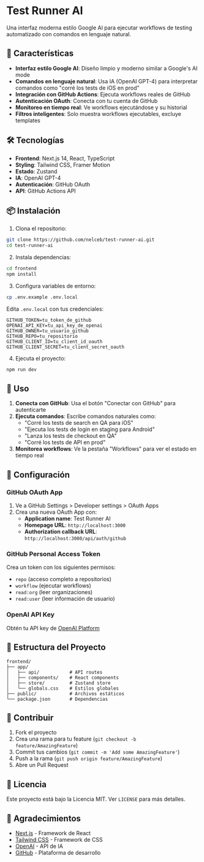 # Test Runner AI

Una interfaz moderna estilo Google AI para ejecutar workflows de testing automatizado con comandos en lenguaje natural.

## 🚀 Características

- **Interfaz estilo Google AI**: Diseño limpio y moderno similar a Google's AI mode
- **Comandos en lenguaje natural**: Usa IA (OpenAI GPT-4) para interpretar comandos como "corré los tests de iOS en prod"
- **Integración con GitHub Actions**: Ejecuta workflows reales de GitHub
- **Autenticación OAuth**: Conecta con tu cuenta de GitHub
- **Monitoreo en tiempo real**: Ve workflows ejecutándose y su historial
- **Filtros inteligentes**: Solo muestra workflows ejecutables, excluye templates

## 🛠️ Tecnologías

- **Frontend**: Next.js 14, React, TypeScript
- **Styling**: Tailwind CSS, Framer Motion
- **Estado**: Zustand
- **IA**: OpenAI GPT-4
- **Autenticación**: GitHub OAuth
- **API**: GitHub Actions API

## 📦 Instalación

1. Clona el repositorio:
```bash
git clone https://github.com/nelceb/test-runner-ai.git
cd test-runner-ai
```

2. Instala dependencias:
```bash
cd frontend
npm install
```

3. Configura variables de entorno:
```bash
cp .env.example .env.local
```

Edita `.env.local` con tus credenciales:
```env
GITHUB_TOKEN=tu_token_de_github
OPENAI_API_KEY=tu_api_key_de_openai
GITHUB_OWNER=tu_usuario_github
GITHUB_REPO=tu_repositorio
GITHUB_CLIENT_ID=tu_client_id_oauth
GITHUB_CLIENT_SECRET=tu_client_secret_oauth
```

4. Ejecuta el proyecto:
```bash
npm run dev
```

## 🎯 Uso

1. **Conecta con GitHub**: Usa el botón "Conectar con GitHub" para autenticarte
2. **Ejecuta comandos**: Escribe comandos naturales como:
   - "Corré los tests de search en QA para iOS"
   - "Ejecuta los tests de login en staging para Android"
   - "Lanza los tests de checkout en QA"
   - "Corré los tests de API en prod"
3. **Monitorea workflows**: Ve la pestaña "Workflows" para ver el estado en tiempo real

## 🔧 Configuración

### GitHub OAuth App

1. Ve a GitHub Settings > Developer settings > OAuth Apps
2. Crea una nueva OAuth App con:
   - **Application name**: Test Runner AI
   - **Homepage URL**: `http://localhost:3000`
   - **Authorization callback URL**: `http://localhost:3000/api/auth/github`

### GitHub Personal Access Token

Crea un token con los siguientes permisos:
- `repo` (acceso completo a repositorios)
- `workflow` (ejecutar workflows)
- `read:org` (leer organizaciones)
- `read:user` (leer información de usuario)

### OpenAI API Key

Obtén tu API key de [OpenAI Platform](https://platform.openai.com/api-keys)

## 📁 Estructura del Proyecto

```
frontend/
├── app/
│   ├── api/           # API routes
│   ├── components/    # React components
│   ├── store/         # Zustand store
│   └── globals.css    # Estilos globales
├── public/            # Archivos estáticos
└── package.json       # Dependencias
```

## 🤝 Contribuir

1. Fork el proyecto
2. Crea una rama para tu feature (`git checkout -b feature/AmazingFeature`)
3. Commit tus cambios (`git commit -m 'Add some AmazingFeature'`)
4. Push a la rama (`git push origin feature/AmazingFeature`)
5. Abre un Pull Request

## 📄 Licencia

Este proyecto está bajo la Licencia MIT. Ver `LICENSE` para más detalles.

## 🙏 Agradecimientos

- [Next.js](https://nextjs.org/) - Framework de React
- [Tailwind CSS](https://tailwindcss.com/) - Framework de CSS
- [OpenAI](https://openai.com/) - API de IA
- [GitHub](https://github.com/) - Plataforma de desarrollo
